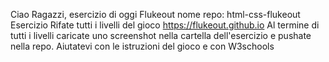 Ciao Ragazzi,
esercizio di oggi Flukeout
nome repo: html-css-flukeout
Esercizio
Rifate tutti i livelli del gioco
https://flukeout.github.io
Al termine di tutti i livelli caricate uno screenshot nella cartella dell'esercizio e pushate nella repo.
Aiutatevi con le istruzioni del gioco e con W3schools